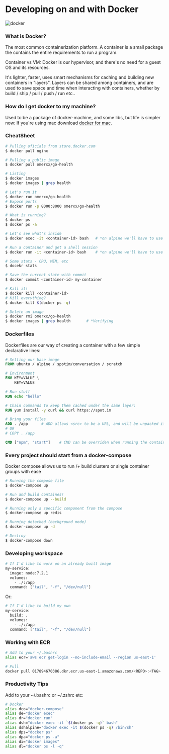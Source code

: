 # Developing on and with Docker

![docker](https://docker-curriculum.com/images/logo.png)

### What is Docker?
The most common containerization platform.
A container is a small package the contains the entire requirements to run a program.

Container vs VM: Docker is our hypervisor, and there's no need for a guest OS and its resources.

It's lighter, faster, uses smart mechanisms for caching and building new containers in "layers".
Layers can be shared among containers, and are used to save space and time when interacting with containers, whether by build / ship / pull / push / run etc..


### How do I get docker to my machine?
Used to be a package of docker-machine, and some libs, but life is simpler now:
If you're using mac download [docker for mac](https://www.docker.com/docker-mac).


### CheatSheet
```bash
# Pulling oficials from store.docker.com
$ docker pull nginx

# Pulling a public image
$ docker pull omerxx/go-health

# Listing
$ docker images
$ docker images | grep health

# Let's run it
$ docker run omerxx/go-health
# Expose ports
$ docker run -p 8000:8000 omerxx/go-health

# What is running?
$ docker ps
$ docker ps -a

# Let's see what's inside
$ docker exec -it <container-id> bash	# *on alpine we'll have to use /bin/sh

# Run a container and get a shell session
$ docker run -it <container-id> bash	# *on alpine we'll have to use /bin/sh

# Some stats - CPU, MEM, etc
$ docekr stats

# Save the current state with commit
$ docker commit <container-id> my-container

# Kill it!
$ docker kill <container-id>
# Kill everything?
$ docker kill $(docker ps -q)

# Delete an image
$ docker rmi omerxx/go-health
$ docker images | grep health 		# *Verifying
```


### Dockerfiles
Dockerfiles are our way of creating a container with a few simple declarative lines:
```dockerfile
# Setting our base image
FROM ubuntu / alpine / spotim/conversation / scratch

# Environment
ENV KEY=VALUE \
    KEY=VALUE

# Run stuff
RUN echo "hello"

# Chain commands to keep them cached under the same layer:
RUN yum install -y curl && curl https://spot.im

# Bring your files
ADD . /app 		# ADD allows <src> to be a URL, and will be unpacked if an archive
# OR
# COPY . /app 		

CMD ["npm", "start"] 	# CMD can be overriden when running the container, which cannot be done with ENTRYPOINT
```

### Every project should start from a docker-compose
Docker compose allows us to run /+ build clusters or single container groups with ease
```bash
# Running the compose file
$ docker-compose up

# Run and build containes!
$ docker-compose up --build

# Running only a specific component from the compose
$ docker-compose up redis

# Running detached (background mode)
$ docker-compose up -d

# Destroy
$ docker-compose down
```

### Developing workspace
```bash
# If I'd like to work on an already built image 
my-service:
  image: node:7.2.1
  volumes:
    - ./:/app
  command: ["tail", "-f", "/dev/null"]
```
Or:

```bash
# If I'd like to build my own
my-service:
  build: .
  volumes:
    - ./:/app
  command: ["tail", "-f", "/dev/null"]
```

### Working with ECR
```bash
# Add to your ~/.bashrc
alias ecr='aws ecr get-login --no-include-email --region us-east-1'

# Pull
docker pull 017894670386.dkr.ecr.us-east-1.amazonaws.com/<REPO>:<TAG>
```

### Productivity Tips
Add to your ~/.bashrc or ~/.zshrc etc:
```bash
# Docker
alias dco="docker-compose"
alias de="docker exec"
alias dr="docker run"
alias dsh="docker exec -it `$(docker ps -q)` bash"
alias dshalpine="docker exec -it $(docker ps -q) /bin/sh"
alias dps="docker ps"
alias dpa="docker ps -a"
alias di="docker images"
alias dl="docker ps -l -q"
```

